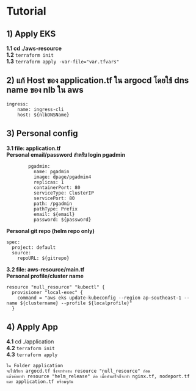 # Tutorial

## 1) Apply EKS

**1.1   cd ./aws-resource** <br>
**1.2** `terraform init` <br>
**1.3** `terraform apply -var-file="var.tfvars"`

## 2) แก้ Host ของ application.tf ใน argocd โดยใช้ dns name ของ nlb ใน aws

```
ingress: 
    name: ingress-cli
    host: ${nlbDNSName}
```

## 3) Personal config

**3.1   file: application.tf** <br>
**Personal email/password สำหรับ login pgadmin**
```
        pgadmin:
          name: pgadmin
          image: dpage/pgadmin4
          replicas: 1
          containerPort: 80
          serviceType: ClusterIP
          servicePort: 80
          path: /pgadmin
          pathType: Prefix
          email: ${email}
          password: ${password}
```
**Personal git repo (helm repo only)**
```
spec:
  project: default
  source:
    repoURL: ${gitrepo}
```
**3.2   file: aws-resource/main.tf** <br>
**Personal profile/cluster name**
```
resource "null_resource" "kubectl" {
  provisioner "local-exec" {
    command = "aws eks update-kubeconfig --region ap-southeast-1 --name ${clustername} --profile ${localprofile}"
  }
```

## 4) Apply App

**4.1** cd ./application <br>
**4.2** `terraform init` <br>
**4.3** `terraform apply` <br>

```
ใน Folder application 
จะไปเรียก argocd.tf ซึ่งจะทำงาน resource "null_resource" ก่อน 
แล้วค่อยทำ resource "helm_release" ต่อ เมื่อทำเสร็จก็จะทำ nginx.tf, nodeport.tf และ application.tf พร้อมๆกัน
```


